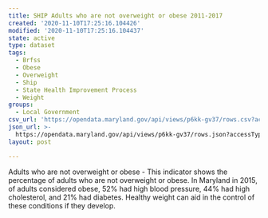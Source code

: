 ```yaml
---
title: SHIP Adults who are not overweight or obese 2011-2017
created: '2020-11-10T17:25:16.104426'
modified: '2020-11-10T17:25:16.104437'
state: active
type: dataset
tags:
  - Brfss
  - Obese
  - Overweight
  - Ship
  - State Health Improvement Process
  - Weight
groups:
  - Local Government
csv_url: 'https://opendata.maryland.gov/api/views/p6kk-gv37/rows.csv?accessType=DOWNLOAD'
json_url: >-
  https://opendata.maryland.gov/api/views/p6kk-gv37/rows.json?accessType=DOWNLOAD
layout: post

---
```

Adults who are not overweight or obese - This indicator shows the percentage of adults who are not overweight or obese. In Maryland in 2015, of adults considered obese, 52% had high blood pressure, 44% had high cholesterol, and 21% had diabetes. Healthy weight can aid in the control of these conditions if they develop.
